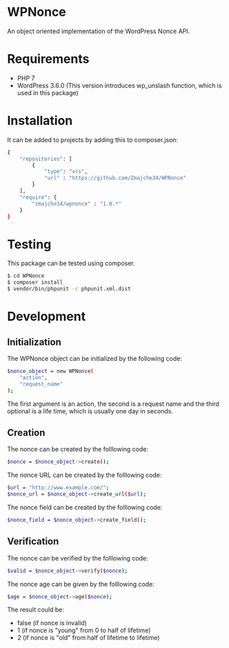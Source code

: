 # WPNonce

An object oriented implementation of the WordPress Nonce API.

# Requirements

  - PHP 7
  - WordPress 3.6.0 (This version introduces wp_unslash function, which is used in this package)

# Installation

It can be added to projects by adding this to composer.json:

```sh
{
    "repositories": [
        {
            "type": "vcs",
            "url" : "https://github.com/Zmajche34/WPNonce"
        }
    ],
    "require": {
        "zmajche34/wpnonce" : "1.0.*"
    }
}
```

# Testing

This package can be tested using composer.

```sh
$ cd WPNonce
$ composer install
$ vendor/bin/phpunit -c phpunit.xml.dist
```

# Development

## Initialization

The WPNonce object can be initialized by the following code:

```sh
$nonce_object = new WPNonce(
	"action",
	"request_name"
);
```

The first argument is an action, the second is a request name and the third optional is a life time, which is usually one day in seconds.

## Creation

The nonce can be created by the folllowing code:

```sh
$nonce = $nonce_object->create();
```

The nonce URL can be created by the folllowing code:

```sh
$url = "http://www.example.com/";
$nonce_url = $nonce_object->create_url($url);
```

The nonce field can be created by the folllowing code:

```sh
$nonce_field = $nonce_object->create_field();
```

## Verification

The nonce can be verified by the folllowing code:

```sh
$valid = $nonce_object->verify($nonce);
```

The nonce age can be given by the folllowing code:

```sh
$age = $nonce_object->age($nonce);
```

The result could be:
- false (if nonce is invalid)
- 1 (if nonce is "young" from 0 to half of lifetime)
- 2 (if nonce is "old" from half of lifetime to lifetime)
